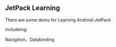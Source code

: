 ## JetPack Learning

There are some demo for Learning Android-JetPack

includeing:

Navigition、Databinding